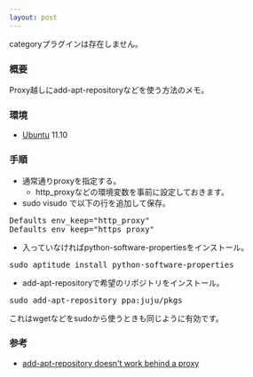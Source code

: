 ```yaml
---
layout: post
---
```

<p><span class="error">categoryプラグインは存在しません。</span></p>
<h3>概要</h3>
<p>Proxy越しにadd-apt-repositoryなどを使う方法のメモ。</p>
<h3>環境</h3>
<ul>
<li><a href="http://www.ubuntu.com/">Ubuntu</a> 11.10</li>
</ul>
<h3>手順</h3>
<ul>
<li>通常通りproxyを指定する。<ul>
<li>http_proxyなどの環境変数を事前に設定しておきます。</li>
</ul>
<li>sudo visudo で以下の行を追加して保存。</li>
</ul>
<pre>Defaults env_keep=&quot;http_proxy&quot;
Defaults env_keep=&quot;https_proxy&quot;
</pre>
<ul>
<li>入っていなければpython-software-propertiesをインストール。</li>
</ul>
<pre>sudo aptitude install python-software-properties
</pre>
<ul>
<li>add-apt-repositoryで希望のリポジトリをインストール。</li>
</ul>
<pre>sudo add-apt-repository ppa:juju/pkgs
</pre>
<p>これはwgetなどをsudoから使うときも同じように有効です。</p>
<h3>参考</h3>
<ul>
<li><a href="https://bugs.launchpad.net/ubuntu/+source/software-properties/+bug/516032">add-apt-repository doesn't work behind a proxy</a></li>
</ul>
